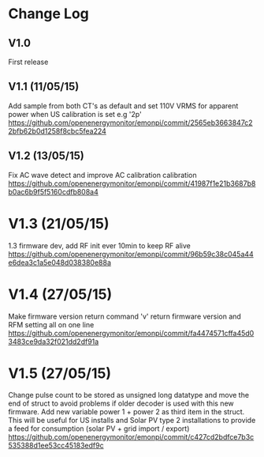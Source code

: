 # Change Log

## V1.0 
First release 

## V1.1 (11/05/15) 
Add sample from both CT's as default and set 110V VRMS for apparent power when US calibration is set e.g '2p'
https://github.com/openenergymonitor/emonpi/commit/2565eb3663847c22bfb62b0d1258f8cbc5fea224

## V1.2 (13/05/15) 
Fix AC wave detect and improve AC calibration calibration 
https://github.com/openenergymonitor/emonpi/commit/41987f1e21b3687b8b0ac6b9f5f5160cdfb808a4

# V1.3 (21/05/15)
1.3 firmware dev, add RF init ever 10min to keep RF alive
https://github.com/openenergymonitor/emonpi/commit/96b59c38c045a44e6dea3c1a5e048d038380e88a

# V1.4 (27/05/15)
Make firmware version return command 'v' return firmware version and RFM setting all on one line
https://github.com/openenergymonitor/emonpi/commit/fa4474571cffa45d03483ce9da32f021dd2df91a

# V1.5 (27/05/15)
Change pulse count to be stored as unsigned long datatype and move the end of struct to avoid problems if older decoder is used with this new firmware. Add new variable power 1 + power 2 as third item in the struct. This will be useful for US installs and Solar PV type 2 installations to provide a feed for consumption (solar PV + grid import / export)
https://github.com/openenergymonitor/emonpi/commit/c427cd2bdfce7b3c535388d1ee53cc45183edf9c